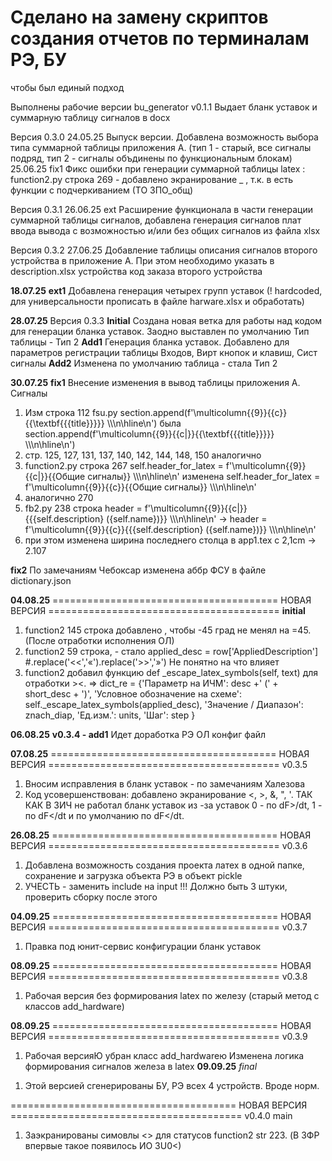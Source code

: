 # Сделано на замену скриптов создания отчетов по терминалам РЭ, БУ
чтобы был единый подход

Выполнены рабочие версии bu_generator v0.1.1 
Выдает бланк уставок и суммарную таблицу сигналов в docx


Версия 0.3.0
24.05.25 Выпуск версии. Добавлена возможность выбора типа суммарной таблицы приложения А. (тип 1 - старый, все сигналы подряд, тип 2 - сигналы объдинены по функциональным блокам)
25.06.25 fix1 Фикс ошибки при генерации суммарной таблицы latex : function2.py строка 269 - добавлено экранирование _ , т.к. в есть функции с подчеркиванием (ТО ЗПО_общ)

Версия 0.3.1
26.06.25 ext Расширение функционала в части генерации суммарной таблицы сигналов, добавлена генерация сигналов плат ввода вывода с возможностью и/или без общих сигналов из файла xlsx

Версия 0.3.2
27.06.25 Добавление таблицы описания сигналов второго устройства в приложение А. При этом необходимо указать в description.xlsx устройства код заказа второго устройства

**18.07.25**
**ext1** Добавлена генерация четырех групп уставок (! hardcoded, для универсальности прописать в файле harware.xlsx и обработать)

**28.07.25**
Версия 0.3.3
**Initial** Создана новая ветка для работы над кодом для генерации бланка уставок. Заодно выставлен по умолчанию Тип таблицы - Тип 2
**Add1** Генерация бланка уставок. Добавлено для параметров регистрации таблицы Входов, Вирт кнопок и клавиш, Сист сигналы
**Add2** Изменена по умолчанию таблица - стала Тип 2

**30.07.25**
**fix1** Внесение изменения в вывод таблицы приложения А. Сигналы
1) Изм строка 112 fsu.py        section.append(f'\\multicolumn{{9}}{{c}}{{\\textbf{{{title}}}}} \\\\\n\\hline\n') была section.append(f'\\multicolumn{{9}}{{c|}}{{\\textbf{{{title}}}}} \\\\\n\\hline\n')
2) стр. 125, 127, 131, 137, 140, 142, 144, 148, 150 аналогично
3) function2.py строка 267 self.header_for_latex = f'\\multicolumn{{9}}{{c|}}{{Общие сигналы}} \\\\\n\\hline\n' изменена self.header_for_latex = f'\\multicolumn{{9}}{{c}}{{Общие сигналы}} \\\\\n\\hline\n'
4) аналогично 270
5) fb2.py 238 строка             header = f'\\multicolumn{{9}}{{c|}}{{{self.description} ({self.name})}} \\\\\n\\hline\n' ->    header = f'\\multicolumn{{9}}{{c}}{{{self.description} ({self.name})}} \\\\\n\\hline\n'
6) при этом изменена ширина последнего столца в app1.tex c 2,1cm -> 2.107

**fix2** 
По замечаниям Чебоксар изменена аббр ФСУ в файле dictionary.json

**04.08.25**
======================================= НОВАЯ ВЕРСИЯ ========================================
**initial**
1) function2 145 строка добавлено , чтобы -45 град не менял на =45. (После отработки исполнения ОЛ)
2) function2 59 строка, -  стало applied_desc = row['AppliedDescription'] #.replace('<<','«').replace('>>','»') Не понятно на что влияет
3) function2  добавил функцию def _escape_latex_symbols(self, text) для отработки ><. =>             dict_re = {'Параметр на ИЧМ': desc +' (' + short_desc + ')', 'Условное обозначение на схеме': self._escape_latex_symbols(applied_desc), 'Значение / Диапазон': znach_diap, 'Ед.изм.': units, 'Шаг': step }

**06.08.25**
**v0.3.4 - add1** Идет доработка РЭ ОЛ конфиг файл

**07.08.25**
======================================= НОВАЯ ВЕРСИЯ ========================================
v0.3.5
1) Вносим исправления в бланк уставок - по замечаниям Халезова
2) Код усовершенствован: добавлено экранирование <, >, &, ", '. ТАК КАК В ЗИЧ не работал бланк уставок из -за уставок 0 - по dF>/dt, 1 - по dF</dt и по умолчанию по dF</dt.

**26.08.25**
======================================= НОВАЯ ВЕРСИЯ ========================================
v0.3.6
1) Добавлена возможность создания проекта латех в одной папке, сохранение и загрузка объекта РЭ в объект pickle
2) УЧЕСТЬ - заменить include на input !!! Должно быть 3 штуки, проверить сборку после этого

**04.09.25**
======================================= НОВАЯ ВЕРСИЯ ========================================
v0.3.7
1) Правка под юнит-сервис конфигурации бланк уставок

**08.09.25**
======================================= НОВАЯ ВЕРСИЯ ========================================
v0.3.8
1) Рабочая версия без формирования latex по железу (старый метод с классов add_hardware)

**08.09.25**
======================================= НОВАЯ ВЕРСИЯ ========================================
v0.3.9
1) Рабочая версияЮ убран класс add_hardwareю Изменена логика формирования сигналов железа в latex
**09.09.25**
_final_
1. Этой версией сгенерированы БУ, РЭ всех 4 устройств. Вроде норм.

======================================= НОВАЯ ВЕРСИЯ ========================================
v0.4.0 main
1. Заэкранированы симовлы <> для статусов function2 str 223. (В ЗФР впервые такое появилось ИО 3U0<)
